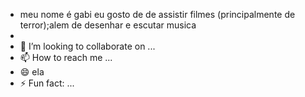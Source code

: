 - meu nome é gabi
  eu gosto de de assistir filmes (principalmente de terror);alem de desenhar e escutar musica
- 
- 💞️ I’m looking to collaborate on ...
- 📫 How to reach me ...
- 😄 ela
- ⚡ Fun fact: ...

<!---
Gabizinha303/Gabizinha303 is a ✨ special ✨ repository because its `README.md` (this file) appears on your GitHub profile.
You can click the Preview link to take a look at your changes.
--->
